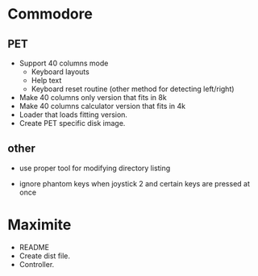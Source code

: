 # Commodore

## PET

- Support 40 columns mode
  - Keyboard layouts
  - Help text
  - Keyboard reset routine (other method for detecting left/right)
- Make 40 columns only version that fits in 8k
- Make 40 columns calculator version that fits in 4k 
- Loader that loads fitting version.
- Create PET specific disk image.

## other

- use proper tool for modifying directory listing

- ignore phantom keys when joystick 2 and certain keys are pressed at once

# Maximite

- README
- Create dist file.
- Controller.
